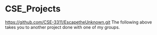 # CSE_Projects
https://github.com/CSE-3311/EscapetheUnknown.git
The following above takes you to another project done with one of my groups.
